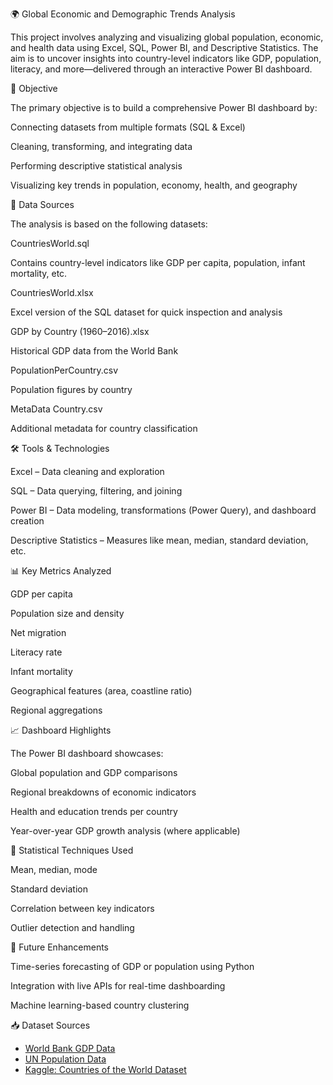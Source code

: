 🌍 Global Economic and Demographic Trends Analysis

This project involves analyzing and visualizing global population, economic, and health data using Excel, SQL, Power BI, and Descriptive Statistics. The aim is to uncover insights into country-level indicators like GDP, population, literacy, and more—delivered through an interactive Power BI dashboard.

📌 Objective

The primary objective is to build a comprehensive Power BI dashboard by:

Connecting datasets from multiple formats (SQL & Excel)

Cleaning, transforming, and integrating data

Performing descriptive statistical analysis

Visualizing key trends in population, economy, health, and geography

📂 Data Sources

The analysis is based on the following datasets:

CountriesWorld.sql

Contains country-level indicators like GDP per capita, population, infant mortality, etc.

CountriesWorld.xlsx

Excel version of the SQL dataset for quick inspection and analysis

GDP by Country (1960–2016).xlsx

Historical GDP data from the World Bank

PopulationPerCountry.csv

Population figures by country

MetaData Country.csv

Additional metadata for country classification

🛠️ Tools & Technologies

Excel – Data cleaning and exploration

SQL – Data querying, filtering, and joining

Power BI – Data modeling, transformations (Power Query), and dashboard creation

Descriptive Statistics – Measures like mean, median, standard deviation, etc.

📊 Key Metrics Analyzed

GDP per capita

Population size and density

Net migration

Literacy rate

Infant mortality

Geographical features (area, coastline ratio)

Regional aggregations

📈 Dashboard Highlights

The Power BI dashboard showcases:

Global population and GDP comparisons

Regional breakdowns of economic indicators

Health and education trends per country

Year-over-year GDP growth analysis (where applicable)

🧠 Statistical Techniques Used

Mean, median, mode

Standard deviation

Correlation between key indicators

Outlier detection and handling

🚀 Future Enhancements

Time-series forecasting of GDP or population using Python

Integration with live APIs for real-time dashboarding

Machine learning-based country clustering

📥 Dataset Sources

- [World Bank GDP Data](https://data.worldbank.org/indicator/NY.GDP.MKTP.CD)
- [UN Population Data](https://population.un.org/wpp/)
- [Kaggle: Countries of the World Dataset](https://www.kaggle.com/datasets/fernandol/countries-of-the-world)

